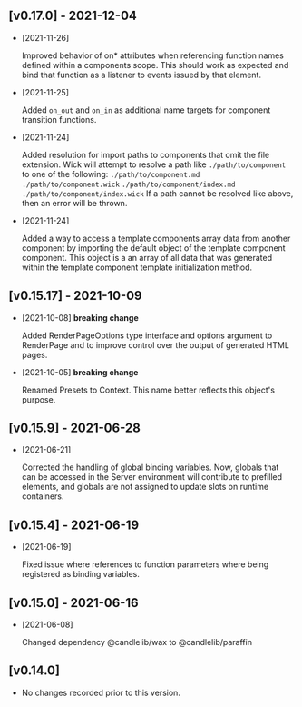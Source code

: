 ## [v0.17.0] - 2021-12-04 

- [2021-11-26]

    Improved behavior of on* attributes when referencing function names defined within a components scope. This should work as expected and bind that function as a listener to events issued by that element.

- [2021-11-25]

    Added `on_out` and `on_in` as additional name targets for component transition functions.

- [2021-11-24]

    Added resolution for import paths to components that omit the file extension.  Wick will attempt to resolve a path like `./path/to/component` to one of the following: `./path/to/component.md` `./path/to/component.wick` `./path/to/component/index.md` `./path/to/component/index.wick`  If a path cannot be resolved like above, then an error will be thrown.

- [2021-11-24]

    Added a way to access a template components array data from another component by importing the default object of the template component component. This object is a an array of all data that was generated within the template component template initialization method.

## [v0.15.17] - 2021-10-09 

- [2021-10-08] **breaking change** 

    Added RenderPageOptions type interface and options argument to RenderPage and to improve control over the output of generated HTML pages.

- [2021-10-05] **breaking change** 

    Renamed Presets to Context. This name better reflects this object's purpose.

## [v0.15.9] - 2021-06-28 

- [2021-06-21]

    Corrected the handling of global binding variables. Now, globals that can be accessed in the Server environment will contribute to prefilled elements, and globals are not assigned to update slots on runtime containers.

## [v0.15.4] - 2021-06-19 

- [2021-06-19]

    Fixed issue where references to function parameters where being registered as binding variables.

## [v0.15.0] - 2021-06-16 

- [2021-06-08]

    Changed dependency @candlelib/wax to @candlelib/paraffin

## [v0.14.0] 

- No changes recorded prior to this version.
